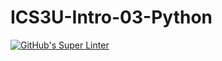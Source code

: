 # ICS3U-Intro-03-Python

[![GitHub's Super Linter](https://github.com/devin-jhu/ICS3U-Intro-03-Python/workflows/GitHub's%20Super%20Linter/badge.svg)](https://github.com/devin-jhu/ICS3U-Intro-03-Python/actions)<REPOSITORY>
